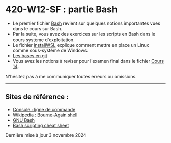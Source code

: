 # 420-W12-SF : partie Bash

- Le premier fichier [Bash](Bash.md) revient sur quelques notions importantes vues dans le cours sur Bash.
- Par la suite, vous avez des exercices sur les scripts en Bash dans le cours système d'exploitation.
- Le fichier [installWSL](InstalleWSL.md) explique comment mettre en place un Linux comme sous-système de Windows.
- [Les bases en git](Lesbasesengit.md)
- Vous avez les notions à reviser pour l'examen final dans le fichier [Cours 14](Cours14.md).

N'hésitez pas à me communiquer toutes erreurs ou omissions.


--- 
## Sites de référence :

- [Console : ligne de commande](https://doc.ubuntu-fr.org/tutoriel/console_ligne_de_commande)
- [Wikipedia : Bourne-Again shell](https://fr.wikipedia.org/wiki/Bourne-Again_shell)
- [GNU Bash](https://www.gnu.org/software/bash/)
- [Bash scripting cheat sheet](https://devhints.io/bash)

Dernière mise à jour 3 novembre 2024
